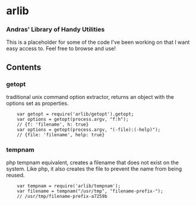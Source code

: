 # arlib

### Andras' Library of Handy Utilities

This is a placeholder for some of the code I've been working on
that I want easy access to.  Feel free to browse and use!

## Contents

### getopt

traditional unix command option extractor, returns an object with
the options set as properties.

        var getopt = require('arlib/getopt').getopt;
        var options = getopt(process.argv, "f:h");
        // {f: 'filename', h: true}
        var options = getopt(process.argv, "(-file):(-help)");
        // {file: 'filename', help: true}

### tempnam

php tempnam equivalent, creates a filename that does not exist on the
system.  Like php, it also creates the file to prevent the name from
being reused.

        var tempnam = require('arlib/tempnam');
        var filename = tempnam("/usr/tmp", "filename-prefix-");
        // /usr/tmp/filename-prefix-a7259b
